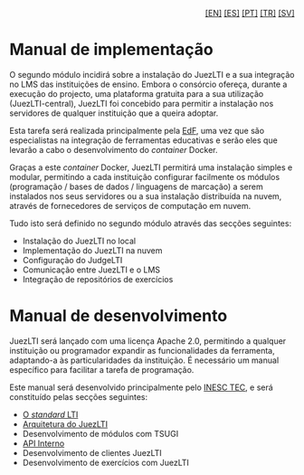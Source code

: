 <p align="right">
  <a href="README.md">[EN]</a>
  <a href="README_es.md">[ES]</a>
  <a href="README_pt.md">[PT]</a>
  <a href="README_tr.md">[TR]</a>
  <a href="README_sv.md">[SV]</a>
</p>

# Manual de implementação
O segundo módulo incidirá sobre a instalação do JuezLTI e a sua integração no LMS das instituições de ensino. Embora o consórcio ofereça, durante a execução do projecto, uma plataforma gratuita para a sua utilização (JuezLTI-central), JuezLTI foi concebido para permitir a instalação nos servidores de qualquer instituição que a queira adoptar.

Esta tarefa será realizada principalmente pela [EdF](http://www.edf.global/), uma vez que são especialistas na integração de ferramentas educativas e serão eles que levarão a cabo o desenvolvimento do _container_ Docker.

Graças a este _container_ Docker, JuezLTI permitirá uma instalação simples e modular, permitindo a cada instituição configurar facilmente os módulos (programação / bases de dados / linguagens de marcação) a serem instalados nos seus servidores ou a sua instalação distribuída na nuvem, através de fornecedores de serviços de computação em nuvem.

Tudo isto será definido no segundo módulo através das secções seguintes:
- Instalação do JuezLTI no local
- Implementação do JuezLTI na nuvem
- Configuração do JudgeLTI
- Comunicação entre JuezLTI e o LMS
- Integração de repositórios de exercícios


# Manual de desenvolvimento
JuezLTI será lançado com uma licença Apache 2.0, permitindo a qualquer instituição ou programador expandir as funcionalidades da ferramenta, adaptando-a às particularidades da instituição. É necessário um manual específico para facilitar a tarefa de programação. 

Este manual será desenvolvido principalmente pelo [INESC TEC](http://www.inesctec.pt/), e será constituído pelas secções seguintes:
- [O _standard_ LTI](Development/LTI/README_pt.md)
- [Arquitetura do JuezLTI](Development/Architecture/README_pt.md)
- Desenvolvimento de módulos com TSUGI
- [API Interno](Development/API/README_pt.md)
- Desenvolvimento de clientes JuezLTI
- Desenvolvimento de exercícios com JuezLTI
